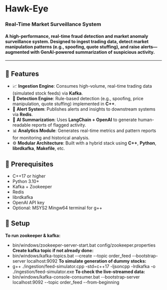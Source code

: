 # Hawk-Eye
### Real-Time Market Surveillance System

#### A high-performance, real-time fraud detection and market anomaly surveillance system. Designed to ingest trading data, detect market manipulation patterns (e.g., spoofing, quote stuffing), and raise alerts—augmented with GenAI-powered summarization of suspicious activity.

---

## 📌 Features

- 📈 **Ingestion Engine**: Consumes high-volume, real-time trading data (simulated stock feeds) via **Kafka**.
- 🧩 **Detection Engine**: Rule-based detection (e.g., spoofing, price manipulation, quote stuffing) implemented in **C++**.
- 🚨 **Alert System**: Publishes alerts and insights to downstream systems via **Redis**.
- 🤖 **AI Summarization**: Uses **LangChain + OpenAI** to generate human-readable reports of flagged activity.
- 📊 **Analytics Module**: Generates real-time metrics and pattern reports for monitoring and historical analysis.
- ⚙️ **Modular Architecture**: Built with a hybrid stack using **C++**, **Python**, **librdkafka**, **Makefile**, etc.


## 📌 Prerequisites

- C++17 or higher
- Python 3.10+
- Kafka + Zookeeper
- Redis
- librdkafka
- OpenAI API key
- Optional: MSYS2 Mingw64 terminal for g++ 

## 📌 Setup

**To run zookeeper & kafka:**
  - bin/windows/zookeeper-server-start.bat config/zookeeper.properties
**Create kafka topic if not already done:**
  - bin/windows/kafka-topics.bat --create --topic order_feed --bootstrap-server localhost:9092
**To simulate generation of dummy stocks:**
  - g++ ./ingestion/feed-simulator.cpp -std=c++17 -ljsoncpp -lrdkafka -o ./ingestion/feed-simulator.exe
**To check the live-streamed data:**
  - bin/windows/kafka-console-consumer.bat --bootstrap-server localhost:9092 --topic order_feed --from-beginning

